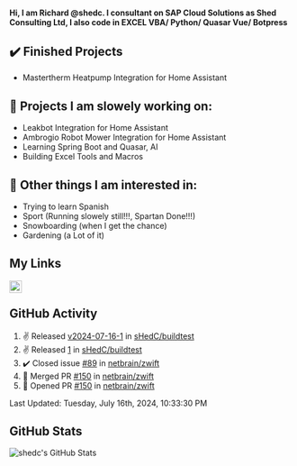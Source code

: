 #### Hi, I am Richard @shedc. I consultant on SAP Cloud Solutions as Shed Consulting Ltd, I also code in EXCEL VBA/ Python/ Quasar Vue/ Botpress

## ✔️ Finished Projects
- Mastertherm Heatpump Integration for Home Assistant

## 👋 Projects I am slowely working on:
- Leakbot Integration for Home Assistant
- Ambrogio Robot Mower Integration for Home Assistant
- Learning Spring Boot and Quasar, AI
- Building Excel Tools and Macros

## 👀 Other things I am interested in:
- Trying to learn Spanish
- Sport (Running slowely still!!!, Spartan Done!!!)
- Snowboarding (when I get the chance)
- Gardening (a Lot of it)

## My Links
[<img align="left" alt="shedc | LinkedIn" width="22px" src="https://cdn.jsdelivr.net/npm/simple-icons@v3/icons/linkedin.svg" />][linkedin]

<br/>

## GitHub Activity
<!--RECENT_ACTIVITY:start-->
1. ✌️ Released [v2024-07-16-1](https://github.com/sHedC/buildtest/releases/tag/v2024-07-16-1) in [sHedC/buildtest](https://github.com/sHedC/buildtest)
2. ✌️ Released [1](https://github.com/sHedC/buildtest/releases/tag/1) in [sHedC/buildtest](https://github.com/sHedC/buildtest)
3. ✔️ Closed issue [#89](https://github.com/netbrain/zwift/issues/89) in [netbrain/zwift](https://github.com/netbrain/zwift)
4. 🎉 Merged PR [#150](https://github.com/netbrain/zwift/pull/150) in [netbrain/zwift](https://github.com/netbrain/zwift)
5. 💪 Opened PR [#150](https://github.com/netbrain/zwift/pull/150) in [netbrain/zwift](https://github.com/netbrain/zwift)
<!--RECENT_ACTIVITY:end-->
<!--RECENT_ACTIVITY:last_update-->
Last Updated: Tuesday, July 16th, 2024, 10:33:30 PM
<!--RECENT_ACTIVITY:last_update_end-->

## GitHub Stats
<img align="left" alt="shedc's GitHub Stats" src="https://github-readme-stats.vercel.app/api?username=shedc&show_icons=true&hide_title=true" />

[linkedin]: https://www.linkedin.com/in/richard-holmes-3314251/
